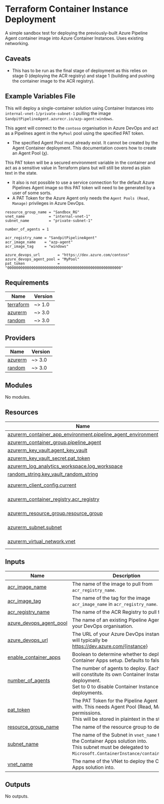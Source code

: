 # Terraform Container Instance Deployment

A simple sandbox test for deploying the previously-built Azure Pipeline Agent container image into Azure Container Instances. Uses existing networking.

## Caveats

- This has to be run as the final stage of deployment as this relies on stage 0 (deploying the ACR registry) and stage 1 (building and pushing the container image to the ACR registry).

## Example Variables File

This will deploy a single-container solution using Container Instances into `internal-vnet-1/private-subnet-1` pulling the image `SandpitPipelineAgent.azurecr.io/azp-agent:windows`.

This agent will connect to the `contoso` organisation in Azure DevOps and act as a Pipelines agent in the `MyPool` pool using the specified PAT token.
- The specified Agent Pool must already exist. It cannot be created by the Agent Container deployment. This documentation covers how to create an Agent Pool ([x](https://learn.microsoft.com/en-us/azure/devops/pipelines/agents/pools-queues?view=azure-devops&tabs=yaml%2Cbrowser#create-agent-pools)).

This PAT token will be a secured environment variable in the container and act as a sensitive value in Terraform plans but will still be stored as plain text in the state.
- It also is not possible to use a service connection for the default Azure Pipelines Agent image so this PAT token will need to be generated by a user of some sorts.
- A PAT Token for the Azure Agent only needs the `Agent Pools (Read, Manage)` privileges in Azure DevOps.


```hcl
resource_group_name = "Sandbox_RG"
vnet_name           = "internal-vnet-1"
subnet_name         = "private-subnet-1"

number_of_agents = 1

acr_registry_name = "SandpitPipelineAgent"
acr_image_name    = "azp-agent"
acr_image_tag     = "windows"

azure_devops_url        = "https://dev.azure.com/contoso"
azure_devops_agent_pool = "MyPool"
pat_token               = "0000000000000000000000000000000000000000000000000000"
```

<!-- BEGINNING OF PRE-COMMIT-OPENTOFU DOCS HOOK -->
## Requirements

| Name | Version |
|------|---------|
| <a name="requirement_terraform"></a> [terraform](#requirement\_terraform) | ~> 1.0 |
| <a name="requirement_azurerm"></a> [azurerm](#requirement\_azurerm) | ~> 3.0 |
| <a name="requirement_random"></a> [random](#requirement\_random) | ~> 3.0 |

## Providers

| Name | Version |
|------|---------|
| <a name="provider_azurerm"></a> [azurerm](#provider\_azurerm) | ~> 3.0 |
| <a name="provider_random"></a> [random](#provider\_random) | ~> 3.0 |

## Modules

No modules.

## Resources

| Name | Type |
|------|------|
| [azurerm_container_app_environment.pipeline_agent_environment](https://registry.terraform.io/providers/hashicorp/azurerm/latest/docs/resources/container_app_environment) | resource |
| [azurerm_container_group.pipeline_agent](https://registry.terraform.io/providers/hashicorp/azurerm/latest/docs/resources/container_group) | resource |
| [azurerm_key_vault.agent_key_vault](https://registry.terraform.io/providers/hashicorp/azurerm/latest/docs/resources/key_vault) | resource |
| [azurerm_key_vault_secret.pat_token](https://registry.terraform.io/providers/hashicorp/azurerm/latest/docs/resources/key_vault_secret) | resource |
| [azurerm_log_analytics_workspace.log_workspace](https://registry.terraform.io/providers/hashicorp/azurerm/latest/docs/resources/log_analytics_workspace) | resource |
| [random_string.key_vault_random_string](https://registry.terraform.io/providers/hashicorp/random/latest/docs/resources/string) | resource |
| [azurerm_client_config.current](https://registry.terraform.io/providers/hashicorp/azurerm/latest/docs/data-sources/client_config) | data source |
| [azurerm_container_registry.acr_registry](https://registry.terraform.io/providers/hashicorp/azurerm/latest/docs/data-sources/container_registry) | data source |
| [azurerm_resource_group.resource_group](https://registry.terraform.io/providers/hashicorp/azurerm/latest/docs/data-sources/resource_group) | data source |
| [azurerm_subnet.subnet](https://registry.terraform.io/providers/hashicorp/azurerm/latest/docs/data-sources/subnet) | data source |
| [azurerm_virtual_network.vnet](https://registry.terraform.io/providers/hashicorp/azurerm/latest/docs/data-sources/virtual_network) | data source |

## Inputs

| Name | Description | Type | Default | Required |
|------|-------------|------|---------|:--------:|
| <a name="input_acr_image_name"></a> [acr\_image\_name](#input\_acr\_image\_name) | The name of the image to pull from `acr_registry_name`. | `string` | `"azp-agent"` | no |
| <a name="input_acr_image_tag"></a> [acr\_image\_tag](#input\_acr\_image\_tag) | The name of the tag for the image `acr_image_name` in `acr_registry_name`. | `string` | `"windows"` | no |
| <a name="input_acr_registry_name"></a> [acr\_registry\_name](#input\_acr\_registry\_name) | The name of the ACR Registry to pull from. | `string` | n/a | yes |
| <a name="input_azure_devops_agent_pool"></a> [azure\_devops\_agent\_pool](#input\_azure\_devops\_agent\_pool) | The name of an existing Pipeline Agent Pool in your DevOps organisation. | `string` | `"Default"` | no |
| <a name="input_azure_devops_url"></a> [azure\_devops\_url](#input\_azure\_devops\_url) | The URL of your Azure DevOps instance. This will typically be https://dev.azure.com/{instance} | `string` | n/a | yes |
| <a name="input_enable_container_apps"></a> [enable\_container\_apps](#input\_enable\_container\_apps) | Boolean to determine whether to deploy the Container Apps setup. Defaults to false. | `bool` | `false` | no |
| <a name="input_number_of_agents"></a> [number\_of\_agents](#input\_number\_of\_agents) | The number of agents to deploy. Each agent will constitute its own Container Instance deployment.<br>  Set to 0 to disable Container Instance deployments. | `number` | `1` | no |
| <a name="input_pat_token"></a> [pat\_token](#input\_pat\_token) | The PAT Token for the Pipeline Agent to run with. This needs Agent Pool (Read, Manage) permissions.<br>  This will be stored in plaintext in the state. | `string` | n/a | yes |
| <a name="input_resource_group_name"></a> [resource\_group\_name](#input\_resource\_group\_name) | The name of the resource group to deploy to. | `string` | n/a | yes |
| <a name="input_subnet_name"></a> [subnet\_name](#input\_subnet\_name) | The name of the Subnet in `vnet_name` to deploy the Container Apps solution into.<br>  This subnet must be delegated to `Microsoft.ContainerInstance/containerGroups`. | `string` | n/a | yes |
| <a name="input_vnet_name"></a> [vnet\_name](#input\_vnet\_name) | The name of the VNet to deploy the Container Apps solution into. | `string` | n/a | yes |

## Outputs

No outputs.
<!-- END OF PRE-COMMIT-OPENTOFU DOCS HOOK -->
